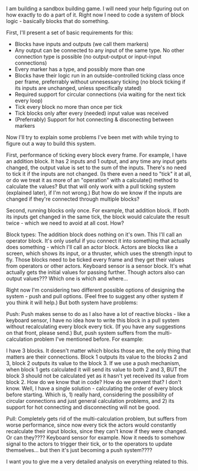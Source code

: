 I am building a sandbox building game. I will need your help figuring out on how exactly to do a part of it.
Right now I need to code a system of block logic - basically blocks that do something.

First, I'll present a set of basic requirements for this:
- Blocks have inputs and outputs (we call them markers)
- Any output can be connected to any input of the same type. No other connection type is possible (no output-output or input-input connections)
- Every marker has a type, and possibly more than one
- Blocks have their logic run in an outside-controlled ticking class once per frame, preferrably without unnesessary ticking (no block ticking if its inputs are unchanged, unless specifically stated)
- Required support for circular connections (via waiting for the next tick every loop)
- Tick every block no more than once per tick
- Tick blocks only after every (needed) input value was received
- (Preferrably) Support for hot connecting & disconecting between markers

Now I'll try to explain some problems I've been met with while trying to figure out a way to build this system.

First, performance of ticking every block every frame.
For example, I have an addition block. It has 2 inputs and 1 output, and any time any input gets changed, the output value is set to the sum of the inputs.
There's no need to tick it if the inputs are not changed.
(Is there even a need to "tick" it at all, or do we treat it as more of an "operation" with a calculate() method to calculate the values? But that will only work with a pull ticking system (explained later), if I'm not wrong.)
But how do we know if the inputs are changed if they're connected through multiple blocks?

Second, running blocks only once.
For example, that addition block. If both its inputs get changed in the same tick, the block would calculate the result twice - which we need to avoid at all cost. How?

Block types:
The addition block does nothing on it's own. This I'll call an operator block. It's only useful if you connect it into something that actually does something - which I'll call an actor block.
Actors are blocks like a screen, which shows its input, or a thruster, which uses the strength input to fly. Those blocks need to be ticked every frame and they get their values from operators or other actors.
Keyboard sensor is a sensor block. It's what actually gets the initial values for passing further. Though actors also can output values??? Which one is which and where...

Right now I'm considering two different possible options of designing the system - push and pull options. (Feel free to suggest any other system if you think it will help.)
But both system have problems:

Push:
Push makes sense to do as I also have a lot of reactive blocks - like a keyboard sensor, I have no idea how to write this block in a pull system without recalculating every block every tick. (If you have any suggestions on that front, please send.)
But, push system suffers from the multi-calculation problem I've mentioned before. For example:

I have 3 blocks. It doesn't matter which blocks those are, the only thing that matters are their connections.
Block 1 outputs its value to the blocks 2 and 3, block 2 outputs its value to the block 3.
If we use a push mechanism, when block 1 gets calculated it will send its value to both 2 and 3, BUT the block 3 should not be calculated yet as it hasn't yet received its value from block 2.
How do we know that in code? How do we prevent that? I don't know.
Well, I have a single solution - calculating the order of every block before starting. Which is, 1) really hard, considering the possibility of circular connections and just general calculation problems, and 2) its support for hot connecting and disconnecting will not be good.

Pull:
Completely gets rid of the multi-calculation problem, but suffers from worse performance, since now every tick the actors would constantly recalculate their input blocks, since they can't know if they were changed. Or can they????
Keyboard sensor for example. Now it needs to somehow signal to the actors to trigger their tick, or to the operators to update themselves... but then it's just becoming a push system????

I want you to give me a very detailed analysis on everything related to this.

